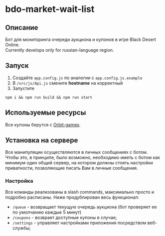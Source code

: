 # bdo-market-wait-list

## Описание

Бот для мониторинга очереди аукциона и купонов в игре Black Desert Online.  
Сurrently develops only for russian-language region.

## Запуск

1. Создайте `app.config.js` по аналогии с `app.config.js.example`
2. В `/src/js/Api.js` смените **hostname** на корректный
3. Запустите

```
npm i && npm run build && npm run start
```

## Используемые ресурсы

Все купоны берутся с [Orbit-games](https://orbit-games.com/).

## Установка на сервере

Все манипуляции осуществляются в личных сообщениях с ботом. Чтобы это, в принципе, было возможно, необходимо иметь с ботом как минимум один общий сервер, на котором должны стоять настройки приватности, позволяющие писать Вам в личные сообщения.

### Настройка

Все команды реализованы в slash commands, максимально просто и подробно расписаны. Ниже продублирован весь функционал:

- `/queue` - возвращает текущую очередь аукциона (бот проверяет ее по умолчанию каждые 5 минут)
- `/coupons` - возврает доступные купоны в случае;
- `/settings` - управляет настройками приложения посредством веб-службы;
